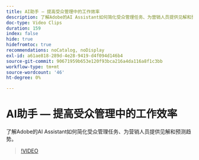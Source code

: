 ```yaml
---
title: AI助手 — 提高受众管理中的工作效率
description: 了解Adobe的AI Assistant如何简化受众管理任务、为营销人员提供见解和预测趋势。
doc-type: Video Clips
duration: 159
index: false
hide: true
hidefromtoc: true
recommendations: noCatalog, noDisplay
exl-id: a61ae818-289d-4e28-9419-d4f094d146b4
source-git-commit: 90671959b653e120f93bca216a4da116a8f1c3bb
workflow-type: tm+mt
source-wordcount: '46'
ht-degree: 0%

---
```


# AI助手 — 提高受众管理中的工作效率

了解Adobe的AI Assistant如何简化受众管理任务、为营销人员提供见解和预测趋势。

<!-- 82_OS512_3442427_158_ai-assistant-boosting-productivity-in-audience-management -->
>[!VIDEO](https://video.tv.adobe.com/v/3458182/?learn=on&enablevpops=true)
